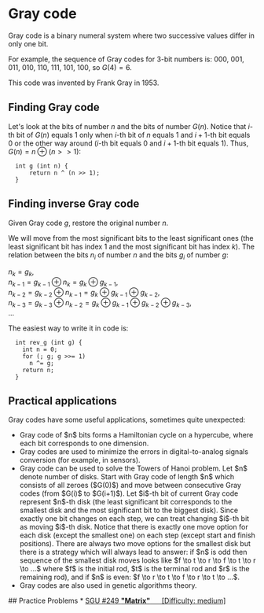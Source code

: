 <!--?title Gray Code-->

# Gray code

Gray code is a binary numeral system where two successive values differ in only one bit. 

For example, the sequence of Gray codes for 3-bit numbers is: 000, 001, 011, 010, 110, 111, 101, 100, so $G(4) = 6$.

This code was invented by Frank Gray in 1953.

## Finding Gray code

Let's look at the bits of number $n$ and the bits of number $G(n)$. Notice that $i$-th bit of $G(n)$ equals 1 only when $i$-th bit of $n$ equals 1 and $i + 1$-th bit equals 0 or the other way around ($i$-th bit equals 0 and $i + 1$-th bit equals 1). Thus, $G(n) = n \oplus (n >> 1)$:  

```   
  int g (int n) { 
	  return n ^ (n >> 1); 
  }
```

## Finding inverse Gray code

Given Gray code $g$, restore the original number $n$.

We will move from the most significant bits to the least significant ones (the least significant bit has index 1 and the most significant bit has index $k$). The relation between the bits $n_i$ of number $n$ and the bits $g_i$ of number $g$:

  $n_k = g_k$, <br>
  $n_{k-1} = g_{k-1} \oplus n_k = g_k \oplus g_{k-1}$, <br>
  $n_{k-2} = g_{k-2} \oplus n_{k-1} = g_k \oplus g_{k-1} \oplus g_{k-2}$, <br>
  $n_{k-3} = g_{k-3} \oplus n_{k-2} = g_k \oplus g_{k-1} \oplus g_{k-2} \oplus g_{k-3}$, <br>
  $...$ <br>

The easiest way to write it in code is:

```
  int rev_g (int g) {
    int n = 0;
    for (; g; g >>= 1)
      n ^= g;
    return n;
  }
```

## Practical applications
Gray codes have some useful applications, sometimes quite unexpected:
<ul>
<li>Gray code of $n$ bits forms a Hamiltonian cycle on a hypercube, where each bit corresponds to one dimension. 
</li>
<li>Gray codes are used to minimize the errors in digital-to-analog signals conversion (for example, in sensors). 
</li>
<li>Gray code can be used to solve the Towers of Hanoi problem.
    Let $n$ denote number of disks. Start with Gray code of length $n$ which
    consists of all zeroes ($G(0)$) and move between consecutive Gray codes (from $G(i)$ to $G(i+1)$).
    Let $i$-th bit of current Gray code represent $n$-th disk 
    (the least significant bit corresponds to the smallest disk and the most significant bit to the biggest disk). 
    Since exactly one bit changes on each step, we can treat changing $i$-th bit as moving $i$-th disk.
    Notice that there is exactly one move option for each disk (except the smallest one) on each step (except start and finish positions).
    There are always two move options for the smallest disk but there is a strategy which will always lead to answer:
    if $n$ is odd then sequence of the smallest disk moves looks like $f \to t \to r \to f \to t \to r \to ...$
    where $f$ is the initial rod, $t$ is the terminal rod and $r$ is the remaining rod), and 
    if $n$ is even: $f \to r \to t \to f \to r \to t \to ...$.
</li>
<li>Gray codes are also used in genetic algorithms theory.
</li>
</ul>
## Practice Problems
*   <a href="http://acm.sgu.ru/problem.php?contest=0&problem=249">SGU #249 <b>"Matrix"</b> &nbsp;&nbsp;&nbsp;&nbsp; [Difficulty: medium]</a>


